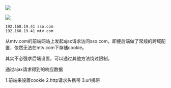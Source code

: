 ![](\1.png)

![](\2.png)

```
192.168.19.41 sso.com
192.168.19.41 mtv.com
```

从mtv.com的前端网站上发起ajax请求访问sso.com，即便后端做了常规的跨域配置，依然无法在mtv.com下存储cookie。

其实不必强求后端设置，可以通过其他方法绕过限制。

通过ajax请求得到的响应数据

1.前端来设置cookie
2.http请求头携带
3.url携带

